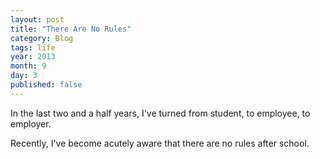 ```yaml
---
layout: post
title: "There Are No Rules"
category: Blog
tags: life
year: 2013
month: 9
day: 3
published: false
---
```


In the last two and a half years, I've turned from student, to employee, to employer.

Recently, I've become acutely aware that there are no rules after school.





